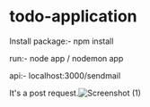 # todo-application
Install package:- npm install

run:- node app / nodemon app

api:- localhost:3000/sendmail

It's a post request.![Screenshot (1)](https://user-images.githubusercontent.com/55954257/128694711-0fa7541c-3cc5-4629-ac83-3228cec79f99.png)

